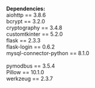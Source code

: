 **Dependencies:**                                          
aiohttp == 3.8.6<br>
bcrypt == 3.2.0<br>
cryptography == 3.4.8<br>
customtkinter == 5.2.0<br>
flask == 2.3.3<br>
flask-login == 0.6.2<br> 
mysql-connector-python == 8.1.0<br>  
pymodbus == 3.5.4<br>
Pillow == 10.1.0<br>
werkzeug == 2.3.7<br>
